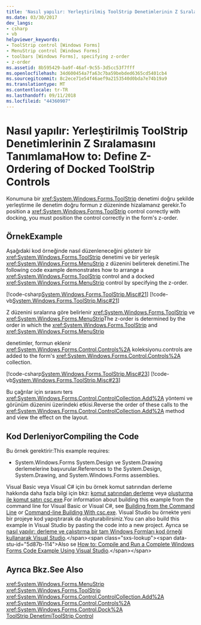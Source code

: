 ```yaml
---
title: 'Nasıl yapılır: Yerleştirilmiş ToolStrip Denetimlerinin Z Sıralamasını Tanımlama'
ms.date: 03/30/2017
dev_langs:
- csharp
- vb
helpviewer_keywords:
- ToolStrip control [Windows Forms]
- MenuStrip control [Windows Forms]
- toolbars [Windows Forms], specifying z-order
- z-order
ms.assetid: 8b595429-ba9f-46af-9c55-3d5cc53f7fff
ms.openlocfilehash: 34d600454a7fa63c7ba59bebded6365cd5401cb4
ms.sourcegitcommit: 8c2ece71e54f46aef9a2153540d0bda7e74b19a9
ms.translationtype: MT
ms.contentlocale: tr-TR
ms.lasthandoff: 09/11/2018
ms.locfileid: "44360907"
---
```

# <a name="how-to-define-z-ordering-of-docked-toolstrip-controls"></a><span data-ttu-id="5d87b-102">Nasıl yapılır: Yerleştirilmiş ToolStrip Denetimlerinin Z Sıralamasını Tanımlama</span><span class="sxs-lookup"><span data-stu-id="5d87b-102">How to: Define Z-Ordering of Docked ToolStrip Controls</span></span>
<span data-ttu-id="5d87b-103">Konumuna bir <xref:System.Windows.Forms.ToolStrip> denetimi doğru şekilde yerleştirme ile denetim doğru formun z düzeninde hizalamanız gerekir.</span><span class="sxs-lookup"><span data-stu-id="5d87b-103">To position a <xref:System.Windows.Forms.ToolStrip> control correctly with docking, you must position the control correctly in the form's z-order.</span></span>  
  
## <a name="example"></a><span data-ttu-id="5d87b-104">Örnek</span><span class="sxs-lookup"><span data-stu-id="5d87b-104">Example</span></span>  
 <span data-ttu-id="5d87b-105">Aşağıdaki kod örneğinde nasıl düzenleneceğini gösterir bir <xref:System.Windows.Forms.ToolStrip> denetimi ve bir yerleşik <xref:System.Windows.Forms.MenuStrip> z düzenini belirterek denetimi.</span><span class="sxs-lookup"><span data-stu-id="5d87b-105">The following code example demonstrates how to arrange a <xref:System.Windows.Forms.ToolStrip> control and a docked <xref:System.Windows.Forms.MenuStrip> control by specifying the z-order.</span></span>  
  
 [!code-csharp[System.Windows.Forms.ToolStrip.Misc#21](../../../../samples/snippets/csharp/VS_Snippets_Winforms/System.Windows.Forms.ToolStrip.Misc/CS/Program.cs#21)]
 [!code-vb[System.Windows.Forms.ToolStrip.Misc#21](../../../../samples/snippets/visualbasic/VS_Snippets_Winforms/System.Windows.Forms.ToolStrip.Misc/VB/Program.vb#21)]  
  
 <span data-ttu-id="5d87b-106">Z düzenini sıralarına göre belirlenir <xref:System.Windows.Forms.ToolStrip> ve <xref:System.Windows.Forms.MenuStrip></span><span class="sxs-lookup"><span data-stu-id="5d87b-106">The z-order is determined by the order in which the <xref:System.Windows.Forms.ToolStrip> and <xref:System.Windows.Forms.MenuStrip></span></span>  
  
 <span data-ttu-id="5d87b-107">denetimler, formun eklenir <xref:System.Windows.Forms.Control.Controls%2A> koleksiyonu.</span><span class="sxs-lookup"><span data-stu-id="5d87b-107">controls are added to the form's <xref:System.Windows.Forms.Control.Controls%2A> collection.</span></span>  
  
 [!code-csharp[System.Windows.Forms.ToolStrip.Misc#23](../../../../samples/snippets/csharp/VS_Snippets_Winforms/System.Windows.Forms.ToolStrip.Misc/CS/Program.cs#23)]
 [!code-vb[System.Windows.Forms.ToolStrip.Misc#23](../../../../samples/snippets/visualbasic/VS_Snippets_Winforms/System.Windows.Forms.ToolStrip.Misc/VB/Program.vb#23)]  
  
 <span data-ttu-id="5d87b-108">Bu çağrılar için sırasını ters <xref:System.Windows.Forms.Control.ControlCollection.Add%2A> yöntemi ve görünüm düzenini üzerindeki etkisi.</span><span class="sxs-lookup"><span data-stu-id="5d87b-108">Reverse the order of these calls to the <xref:System.Windows.Forms.Control.ControlCollection.Add%2A> method and view the effect on the layout.</span></span>  
  
## <a name="compiling-the-code"></a><span data-ttu-id="5d87b-109">Kod Derleniyor</span><span class="sxs-lookup"><span data-stu-id="5d87b-109">Compiling the Code</span></span>  
 <span data-ttu-id="5d87b-110">Bu örnek gerektirir:</span><span class="sxs-lookup"><span data-stu-id="5d87b-110">This example requires:</span></span>  
  
-   <span data-ttu-id="5d87b-111">System.Windows.Forms System.Design ve System.Drawing derlemelerine başvurular.</span><span class="sxs-lookup"><span data-stu-id="5d87b-111">References to the System.Design, System.Drawing, and System.Windows.Forms assemblies.</span></span>  
  
 <span data-ttu-id="5d87b-112">Visual Basic veya Visual C# için bu örnek komut satırından derleme hakkında daha fazla bilgi için bkz: [komut satırından derleme](~/docs/visual-basic/reference/command-line-compiler/building-from-the-command-line.md) veya [oluşturma ile komut satırı csc.exe](~/docs/csharp/language-reference/compiler-options/command-line-building-with-csc-exe.md).</span><span class="sxs-lookup"><span data-stu-id="5d87b-112">For information about building this example from the command line for Visual Basic or Visual C#, see [Building from the Command Line](~/docs/visual-basic/reference/command-line-compiler/building-from-the-command-line.md) or [Command-line Building With csc.exe](~/docs/csharp/language-reference/compiler-options/command-line-building-with-csc-exe.md).</span></span> <span data-ttu-id="5d87b-113">Visual Studio bu örnekte yeni bir projeye kod yapıştırarak da oluşturabilirsiniz.</span><span class="sxs-lookup"><span data-stu-id="5d87b-113">You can also build this example in Visual Studio by pasting the code into a new project.</span></span>  <span data-ttu-id="5d87b-114">Ayrıca se [nasıl yapılır: derleme ve çalıştırma bir tam Windows Formları kod örneği kullanarak Visual Studio](https://msdn.microsoft.com/library/Bb129228\(v=vs.110\)).</span><span class="sxs-lookup"><span data-stu-id="5d87b-114">Also se [How to: Compile and Run a Complete Windows Forms Code Example Using Visual Studio](https://msdn.microsoft.com/library/Bb129228\(v=vs.110\)).</span></span>  
  
## <a name="see-also"></a><span data-ttu-id="5d87b-115">Ayrıca Bkz.</span><span class="sxs-lookup"><span data-stu-id="5d87b-115">See Also</span></span>  
 <xref:System.Windows.Forms.MenuStrip>  
 <xref:System.Windows.Forms.ToolStrip>  
 <xref:System.Windows.Forms.Control.ControlCollection.Add%2A>  
 <xref:System.Windows.Forms.Control.Controls%2A>  
 <xref:System.Windows.Forms.Control.Dock%2A>  
 [<span data-ttu-id="5d87b-116">ToolStrip Denetimi</span><span class="sxs-lookup"><span data-stu-id="5d87b-116">ToolStrip Control</span></span>](../../../../docs/framework/winforms/controls/toolstrip-control-windows-forms.md)
